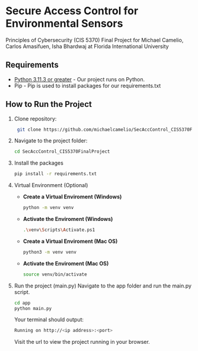 # Secure Access Control for Environmental Sensors
Principles of Cybersecurity (CIS 5370) Final Project for Michael Camelio, Carlos Amasifuen, Isha Bhardwaj at Florida International University

## Requirements
- [Python 3.11.3 or greater](https://www.python.org/downloads/) - Our project runs on Python.
- Pip - Pip is used to install packages for our requirements.txt

## How to Run the Project

1. Clone repository:
   ```bash
    git clone https://github.com/michaelcamelio/SecAccControl_CIS5370FinalProject.git
   ```
   
2. Navigate to the project folder:
   ```bash
   cd SecAccControl_CIS5370FinalProject
   ```
3. Install the packages
   ```bash
   pip install -r requirements.txt
   ```
4. Virtual Environment (Optional)
   - **Create a Virtual Enviroment (Windows)**
     ```bash
     python -m venv venv
     ```
   - **Activate the Enviroment (Windows)**
      ```bash
      .\venv\Scripts\Activate.ps1
      ```
   - **Create a Virtual Enviroment (Mac OS)**
     ```bash
     python3 -m venv venv
     ``` 
   - **Activate the Enviroment (Mac OS)**
      ```bash
      source venv/bin/activate
      ``` 


5. Run the project (main.py)
   Navigate to the app folder and run the main.py script.
   ```bash
   cd app
   python main.py
   ```
   Your terminal should output:
   ```bash
   Running on http://<ip address>:<port>
   ```
   Visit the url to view the project running in your browser.
